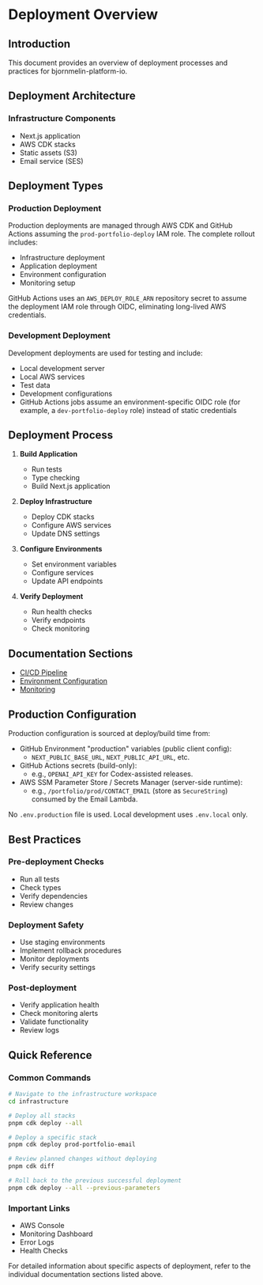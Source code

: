 # Deployment Overview

## Introduction

This document provides an overview of deployment processes and practices for
bjornmelin-platform-io.

## Deployment Architecture

### Infrastructure Components

- Next.js application
- AWS CDK stacks
- Static assets (S3)
- Email service (SES)

## Deployment Types

### Production Deployment

Production deployments are managed through AWS CDK and GitHub Actions assuming
the `prod-portfolio-deploy` IAM role. The complete rollout includes:

- Infrastructure deployment
- Application deployment
- Environment configuration
- Monitoring setup

GitHub Actions uses an `AWS_DEPLOY_ROLE_ARN` repository secret to assume the
deployment IAM role through OIDC, eliminating long-lived AWS credentials.

### Development Deployment

Development deployments are used for testing and include:

- Local development server
- Local AWS services
- Test data
- Development configurations
- GitHub Actions jobs assume an environment-specific OIDC role (for example,
  a `dev-portfolio-deploy` role) instead of static credentials

## Deployment Process

1. **Build Application**

   - Run tests
   - Type checking
   - Build Next.js application

2. **Deploy Infrastructure**

   - Deploy CDK stacks
   - Configure AWS services
   - Update DNS settings

3. **Configure Environments**

   - Set environment variables
   - Configure services
   - Update API endpoints

4. **Verify Deployment**
   - Run health checks
   - Verify endpoints
   - Check monitoring

## Documentation Sections

- [CI/CD Pipeline](./ci-cd.md)
- [Environment Configuration](./environments.md)
- [Monitoring](./monitoring.md)

## Production Configuration

Production configuration is sourced at deploy/build time from:

- GitHub Environment "production" variables (public client config):
  - `NEXT_PUBLIC_BASE_URL`, `NEXT_PUBLIC_API_URL`, etc.
- GitHub Actions secrets (build-only):
  - e.g., `OPENAI_API_KEY` for Codex-assisted releases.
- AWS SSM Parameter Store / Secrets Manager (server-side runtime):
  - e.g., `/portfolio/prod/CONTACT_EMAIL` (store as `SecureString`) consumed by the Email Lambda.

No `.env.production` file is used. Local development uses `.env.local` only.

## Best Practices

### Pre-deployment Checks

- Run all tests
- Check types
- Verify dependencies
- Review changes

### Deployment Safety

- Use staging environments
- Implement rollback procedures
- Monitor deployments
- Verify security settings

### Post-deployment

- Verify application health
- Check monitoring alerts
- Validate functionality
- Review logs

## Quick Reference

### Common Commands

```bash
# Navigate to the infrastructure workspace
cd infrastructure

# Deploy all stacks
pnpm cdk deploy --all

# Deploy a specific stack
pnpm cdk deploy prod-portfolio-email

# Review planned changes without deploying
pnpm cdk diff

# Roll back to the previous successful deployment
pnpm cdk deploy --all --previous-parameters
```

### Important Links

- AWS Console
- Monitoring Dashboard
- Error Logs
- Health Checks

For detailed information about specific aspects of deployment, refer to the
individual documentation sections listed above.
